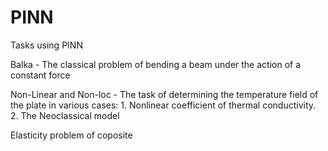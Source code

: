 # PINN
Tasks using PINN



Balka - The classical problem of bending a beam under the action of a constant force

Non-Linear and Non-loc - The task of determining the temperature field of the plate in various cases: 1. Nonlinear coefficient of thermal conductivity. 2. The Neoclassical model

Elasticity problem of coposite
